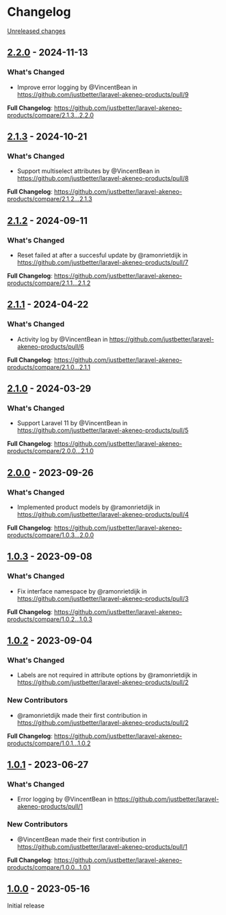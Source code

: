 # Changelog 

[Unreleased changes](https://github.com/justbetter/laravel-akeneo-products/compare/2.2.0...main)
## [2.2.0](https://github.com/justbetter/laravel-akeneo-products/releases/tag/2.2.0) - 2024-11-13

### What's Changed
* Improve error logging by @VincentBean in https://github.com/justbetter/laravel-akeneo-products/pull/9


**Full Changelog**: https://github.com/justbetter/laravel-akeneo-products/compare/2.1.3...2.2.0

## [2.1.3](https://github.com/justbetter/laravel-akeneo-products/releases/tag/2.1.3) - 2024-10-21

### What's Changed
* Support multiselect attributes by @VincentBean in https://github.com/justbetter/laravel-akeneo-products/pull/8


**Full Changelog**: https://github.com/justbetter/laravel-akeneo-products/compare/2.1.2...2.1.3

## [2.1.2](https://github.com/justbetter/laravel-akeneo-products/releases/tag/2.1.2) - 2024-09-11

### What's Changed
* Reset failed at after a succesful update by @ramonrietdijk in https://github.com/justbetter/laravel-akeneo-products/pull/7


**Full Changelog**: https://github.com/justbetter/laravel-akeneo-products/compare/2.1.1...2.1.2

## [2.1.1](https://github.com/justbetter/laravel-akeneo-products/releases/tag/2.1.1) - 2024-04-22

### What's Changed
* Activity log by @VincentBean in https://github.com/justbetter/laravel-akeneo-products/pull/6


**Full Changelog**: https://github.com/justbetter/laravel-akeneo-products/compare/2.1.0...2.1.1

## [2.1.0](https://github.com/justbetter/laravel-akeneo-products/releases/tag/2.1.0) - 2024-03-29

### What's Changed
* Support Laravel 11 by @VincentBean in https://github.com/justbetter/laravel-akeneo-products/pull/5


**Full Changelog**: https://github.com/justbetter/laravel-akeneo-products/compare/2.0.0...2.1.0

## [2.0.0](https://github.com/justbetter/laravel-akeneo-products/releases/tag/2.0.0) - 2023-09-26

### What's Changed
* Implemented product models by @ramonrietdijk in https://github.com/justbetter/laravel-akeneo-products/pull/4


**Full Changelog**: https://github.com/justbetter/laravel-akeneo-products/compare/1.0.3...2.0.0

## [1.0.3](https://github.com/justbetter/laravel-akeneo-products/releases/tag/1.0.3) - 2023-09-08

### What's Changed
* Fix interface namespace by @ramonrietdijk in https://github.com/justbetter/laravel-akeneo-products/pull/3


**Full Changelog**: https://github.com/justbetter/laravel-akeneo-products/compare/1.0.2...1.0.3

## [1.0.2](https://github.com/justbetter/laravel-akeneo-products/releases/tag/1.0.2) - 2023-09-04

### What's Changed
* Labels are not required in attribute options by @ramonrietdijk in https://github.com/justbetter/laravel-akeneo-products/pull/2

### New Contributors
* @ramonrietdijk made their first contribution in https://github.com/justbetter/laravel-akeneo-products/pull/2

**Full Changelog**: https://github.com/justbetter/laravel-akeneo-products/compare/1.0.1...1.0.2

## [1.0.1](https://github.com/justbetter/laravel-akeneo-products/releases/tag/1.0.1) - 2023-06-27

### What's Changed
* Error logging by @VincentBean in https://github.com/justbetter/laravel-akeneo-products/pull/1

### New Contributors
* @VincentBean made their first contribution in https://github.com/justbetter/laravel-akeneo-products/pull/1

**Full Changelog**: https://github.com/justbetter/laravel-akeneo-products/compare/1.0.0...1.0.1

## [1.0.0](https://github.com/justbetter/laravel-akeneo-products/releases/tag/1.0.0) - 2023-05-16

Initial release

